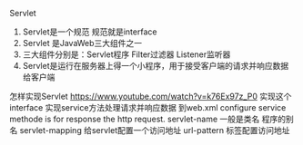 Servlet
1. Servlet是一个规范 规范就是interface
2. Servlet 是JavaWeb三大组件之一
3. 三大组件分别是：Servlet程序 Filter过滤器 Listener监听器
4. Servlet是运行在服务器上得一个小程序，用于接受客户端的请求并响应数据给客户端

怎样实现Servlet
https://www.youtube.com/watch?v=k76Ex97z_P0
实现这个interface
实现service方法处理请求并响应数据
到web.xml configure
service methode is for response the http request.
servlet-name 一般是类名 程序的别名
servlet-mapping 给servlet配置一个访问地址
url-pattern 标签配置访问地址

